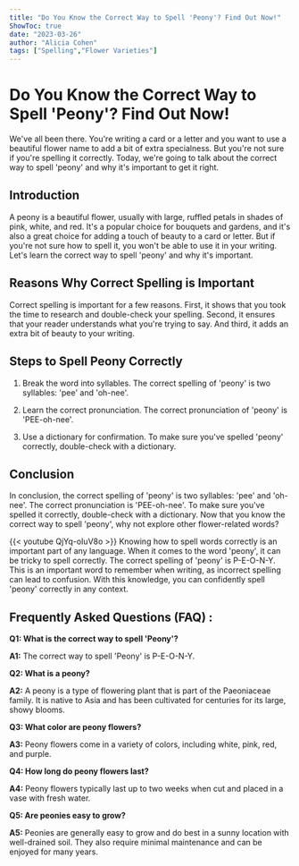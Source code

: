 ```yaml
---
title: "Do You Know the Correct Way to Spell 'Peony'? Find Out Now!"
ShowToc: true 
date: "2023-03-26"
author: "Alicia Cohen" 
tags: ["Spelling","Flower Varieties"]
---
```

# Do You Know the Correct Way to Spell 'Peony'? Find Out Now!

We've all been there. You're writing a card or a letter and you want to use a beautiful flower name to add a bit of extra specialness. But you're not sure if you're spelling it correctly. Today, we're going to talk about the correct way to spell 'peony' and why it's important to get it right.

## Introduction

A peony is a beautiful flower, usually with large, ruffled petals in shades of pink, white, and red. It's a popular choice for bouquets and gardens, and it's also a great choice for adding a touch of beauty to a card or letter. But if you're not sure how to spell it, you won't be able to use it in your writing. Let's learn the correct way to spell 'peony' and why it's important.

## Reasons Why Correct Spelling is Important

Correct spelling is important for a few reasons. First, it shows that you took the time to research and double-check your spelling. Second, it ensures that your reader understands what you're trying to say. And third, it adds an extra bit of beauty to your writing.

## Steps to Spell Peony Correctly

1. Break the word into syllables. The correct spelling of 'peony' is two syllables: 'pee' and 'oh-nee'.

2. Learn the correct pronunciation. The correct pronunciation of 'peony' is 'PEE-oh-nee'.

3. Use a dictionary for confirmation. To make sure you've spelled 'peony' correctly, double-check with a dictionary.

## Conclusion

In conclusion, the correct spelling of 'peony' is two syllables: 'pee' and 'oh-nee'. The correct pronunciation is 'PEE-oh-nee'. To make sure you've spelled it correctly, double-check with a dictionary. Now that you know the correct way to spell 'peony', why not explore other flower-related words?

{{< youtube QjYq-oIuV8o >}} 
Knowing how to spell words correctly is an important part of any language. When it comes to the word 'peony', it can be tricky to spell correctly. The correct spelling of 'peony' is P-E-O-N-Y. This is an important word to remember when writing, as incorrect spelling can lead to confusion. With this knowledge, you can confidently spell 'peony' correctly in any context.

## Frequently Asked Questions (FAQ) :
**Q1: What is the correct way to spell 'Peony'?**

**A1:** The correct way to spell 'Peony' is P-E-O-N-Y.

**Q2: What is a peony?**

**A2:** A peony is a type of flowering plant that is part of the Paeoniaceae family. It is native to Asia and has been cultivated for centuries for its large, showy blooms.

**Q3: What color are peony flowers?**

**A3:** Peony flowers come in a variety of colors, including white, pink, red, and purple.

**Q4: How long do peony flowers last?**

**A4:** Peony flowers typically last up to two weeks when cut and placed in a vase with fresh water.

**Q5: Are peonies easy to grow?**

**A5:** Peonies are generally easy to grow and do best in a sunny location with well-drained soil. They also require minimal maintenance and can be enjoyed for many years.





